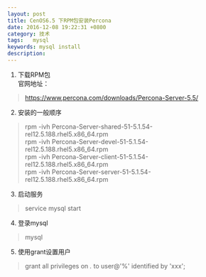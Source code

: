 ```yaml
---
layout: post
title: CenOS6.5 下RPM包安装Percona  
date: 2016-12-08 19:22:31 +0800
category: 技术
tags:   mysql
keywords: mysql install
description: 
---
```

1. 下载RPM包    
官网地址：    
> https://www.percona.com/downloads/Percona-Server-5.5/      

2. 安装的一般顺序       
> rpm -ivh Percona-Server-shared-51-5.1.54-rel12.5.188.rhel5.x86_64.rpm     
> rpm -ivh Percona-Server-devel-51-5.1.54-rel12.5.188.rhel5.x86_64.rpm     
> rpm -ivh Percona-Server-client-51-5.1.54-rel12.5.188.rhel5.x86_64.rpm     
> rpm -ivh Percona-Server-server-51-5.1.54-rel12.5.188.rhel5.x86_64.rpm      

3. 启动服务    
> service mysql start     

4. 登录mysql     
> mysql    

5. 使用grant设置用户     
> grant all privileges on *.* to user@'%' identified by 'xxx';  


